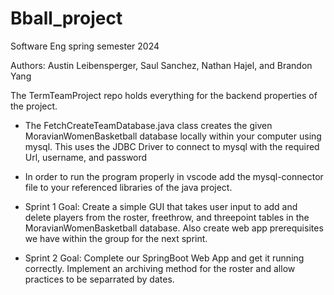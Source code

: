 # Bball_project
Software Eng spring semester 2024

Authors: Austin Leibensperger, Saul Sanchez, Nathan Hajel, and Brandon Yang

The TermTeamProject repo holds everything for the backend properties of the project.
- The FetchCreateTeamDatabase.java class creates the given MoravianWomenBasketball database locally within your computer using mysql. This uses the JDBC Driver to connect to mysql with the required Url, username, and password
- In order to run the program properly in vscode add the mysql-connector file to your referenced libraries of the java project.

- Sprint 1 Goal:
  Create a simple GUI that takes user input to add and delete players from the roster, freethrow, and threepoint tables in the MoravianWomenBasketball database. Also create web app prerequisites we have within the group for the next sprint. 

- Sprint 2 Goal:
  Complete our SpringBoot Web App and get it running correctly. Implement an archiving method for the roster and allow practices to be separrated by dates.
